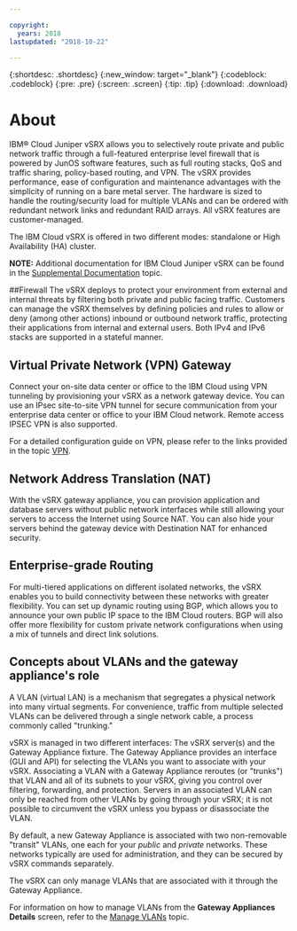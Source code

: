 ```yaml
---

copyright:
  years: 2018
lastupdated: "2018-10-22"

---
```


{:shortdesc: .shortdesc}
{:new_window: target="_blank"}
{:codeblock: .codeblock}
{:pre: .pre}
{:screen: .screen}
{:tip: .tip}
{:download: .download}

# About
IBM® Cloud Juniper vSRX allows you to selectively route private and public network traffic through a full-featured enterprise level firewall that is powered by JunOS software features, such as full routing stacks, QoS and traffic sharing, policy-based routing, and VPN. The vSRX provides performance, ease of configuration and maintenance advantages with the simplicity of running on a bare metal server. The hardware is sized to handle the routing/security load for multiple VLANs and can be ordered with redundant network links and redundant RAID arrays. All vSRX features are customer-managed.

The IBM Cloud vSRX is offered in two different modes: standalone or High Availability (HA) cluster.

**NOTE:** Additional documentation for IBM Cloud Juniper vSRX can be found in the [Supplemental Documentation](vsrx-docs.html) topic.

##Firewall
The vSRX deploys to protect your environment from external and internal threats by filtering both private and public facing traffic. Customers can manage the vSRX themselves by defining policies and rules to allow or deny (among other actions) inbound or outbound network traffic, protecting their applications from internal and external users. Both IPv4 and IPv6 stacks are supported in a stateful manner. 

## Virtual Private Network (VPN) Gateway
Connect your on-site data center or office to the IBM Cloud using VPN tunneling by provisioning your vSRX as a network gateway device. You can use an IPsec site-to-site VPN tunnel for secure communication from your enterprise data center or office to your IBM Cloud network. Remote access IPSEC VPN is also supported.

For a detailed configuration guide on VPN, please refer to the links provided in the topic [VPN](vpn.html).

## Network Address Translation (NAT)
With the vSRX gateway appliance, you can provision application and database servers without public network interfaces while still allowing your servers to access the Internet using Source NAT. You can also hide your servers behind the gateway device with Destination NAT for enhanced security.

## Enterprise-grade Routing
For multi-tiered applications on different isolated networks, the vSRX enables you to build connectivity between these networks with greater flexibility. You can set up dynamic routing using BGP, which allows you to announce your own public IP space to the IBM Cloud routers. BGP will also offer more flexibility for custom private network configurations when using a mix of tunnels and direct link solutions.

## Concepts about VLANs and the gateway appliance's role
A VLAN (virtual LAN) is a mechanism that segregates a physical network into many virtual segments. For convenience, traffic from multiple selected VLANs can be delivered through a single network cable, a process commonly called "trunking."

vSRX is managed in two different interfaces: The vSRX server(s) and the Gateway Appliance fixture. The Gateway Appliance provides an interface (GUI and API) for selecting the VLANs you want to associate with your vSRX. Associating a VLAN with a Gateway Appliance reroutes (or "trunks") that VLAN and all of its subnets to your vSRX, giving you control over filtering, forwarding, and protection. Servers in an associated VLAN can only be reached from other VLANs by going through your vSRX; it is not possible to circumvent the vSRX unless you bypass or disassociate the VLAN.

By default, a new Gateway Appliance is associated with two non-removable "transit" VLANs, one each for your _public_ and _private_ networks. These networks typically are used for administration, and they can be secured by vSRX commands separately.

The vSRX can only manage VLANs that are associated with it through the Gateway Appliance.

For information on how to manage VLANs from the **Gateway Appliances Details** screen, refer to the [Manage VLANs](manage-vlans.html) topic.